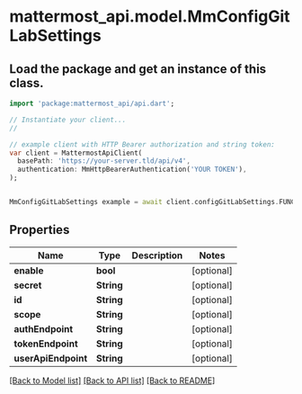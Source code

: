 # mattermost_api.model.MmConfigGitLabSettings

## Load the package and get an instance of this class.
```dart
import 'package:mattermost_api/api.dart';

// Instantiate your client...
//

// example client with HTTP Bearer authorization and string token:
var client = MattermostApiClient(
  basePath: 'https://your-server.tld/api/v4',
  authentication: MmHttpBearerAuthentication('YOUR TOKEN'),
);


MmConfigGitLabSettings example = await client.configGitLabSettings.FUNCTION_THAT_RETURNS_THIS_CLASS();

```

## Properties
Name | Type | Description | Notes
------------ | ------------- | ------------- | -------------
**enable** | **bool** |  | [optional] 
**secret** | **String** |  | [optional] 
**id** | **String** |  | [optional] 
**scope** | **String** |  | [optional] 
**authEndpoint** | **String** |  | [optional] 
**tokenEndpoint** | **String** |  | [optional] 
**userApiEndpoint** | **String** |  | [optional] 

[[Back to Model list]](../GENERATED_README.md#documentation-for-models) [[Back to API list]](../GENERATED_README.md#documentation-for-api-endpoints) [[Back to README]](../GENERATED_README.md)


